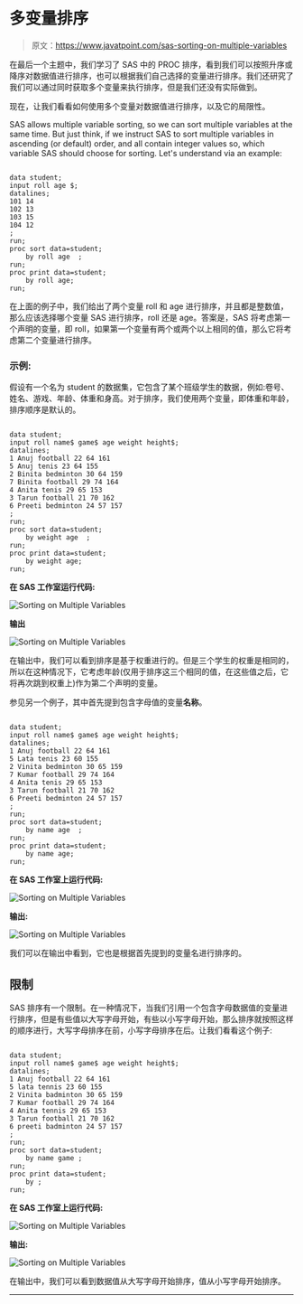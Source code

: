 # 多变量排序

> 原文：<https://www.javatpoint.com/sas-sorting-on-multiple-variables>

在最后一个主题中，我们学习了 SAS 中的 PROC 排序，看到我们可以按照升序或降序对数据值进行排序，也可以根据我们自己选择的变量进行排序。我们还研究了我们可以通过同时获取多个变量来执行排序，但是我们还没有实际做到。

现在，让我们看看如何使用多个变量对数据值进行排序，以及它的局限性。

SAS allows multiple variable sorting, so we can sort multiple variables at the same time. But just think, if we instruct SAS to sort multiple variables in ascending (or default) order, and all contain integer values so, which variable SAS should choose for sorting. Let's understand via an example:

```

data student;
input roll age $;
datalines;
101 14
102 13
103 15
104 12
;
run;
proc sort data=student;
    by roll age  ;
run;
proc print data=student;
    by roll age;
run;

```

在上面的例子中，我们给出了两个变量 roll 和 age 进行排序，并且都是整数值，那么应该选择哪个变量 SAS 进行排序，roll 还是 age。答案是，SAS 将考虑第一个声明的变量，即 roll，如果第一个变量有两个或两个以上相同的值，那么它将考虑第二个变量进行排序。

### 示例:

假设有一个名为 student 的数据集，它包含了某个班级学生的数据，例如:卷号、姓名、游戏、年龄、体重和身高。对于排序，我们使用两个变量，即体重和年龄，排序顺序是默认的。

```

data student;
input roll name$ game$ age weight height$;
datalines;
1 Anuj football 22 64 161
5 Anuj tenis 23 64 155
2 Binita bedminton 30 64 159
7 Binita football 29 74 164
4 Anita tenis 29 65 153
3 Tarun football 21 70 162
6 Preeti bedminton 24 57 157
;
run;  
proc sort data=student;
    by weight age  ;
run;
proc print data=student;
    by weight age;
run;

```

**在 SAS 工作室运行代码:**

![Sorting on Multiple Variables](img/a78085c79d3ec077375914ff3f04d347.png)

**输出**

![Sorting on Multiple Variables](img/239791f37f12a6503181c656eb1f0013.png)

在输出中，我们可以看到排序是基于权重进行的。但是三个学生的权重是相同的，所以在这种情况下，它考虑年龄(仅用于排序这三个相同的值，在这些值之后，它将再次跳到权重上)作为第二个声明的变量。

参见另一个例子，其中首先提到包含字母值的变量**名称**。

```

data student;
input roll name$ game$ age weight height$;
datalines;
1 Anuj football 22 64 161
5 Lata tenis 23 60 155
2 Vinita bedminton 30 65 159
7 Kumar football 29 74 164
4 Anita tenis 29 65 153
3 Tarun football 21 70 162
6 Preeti bedminton 24 57 157
;
run;  
proc sort data=student;
    by name age  ;
run;
proc print data=student;
    by name age;
run;

```

**在 SAS 工作室上运行代码:**

![Sorting on Multiple Variables](img/d130d0967bb53b167f5676db873cca6f.png)

**输出:**

![Sorting on Multiple Variables](img/01abd5a5c3f67a0ba08df9f6757da363.png)

我们可以在输出中看到，它也是根据首先提到的变量名进行排序的。

## 限制

SAS 排序有一个限制。在一种情况下，当我们引用一个包含字母数据值的变量进行排序，但是有些值以大写字母开始，有些以小写字母开始，那么排序就按照这样的顺序进行，大写字母排序在前，小写字母排序在后。让我们看看这个例子:

```

data student;
input roll name$ game$ age weight height$;
datalines;
1 Anuj football 22 64 161
5 lata tennis 23 60 155
2 Vinita badminton 30 65 159
7 Kumar football 29 74 164
4 Anita tennis 29 65 153
3 Tarun football 21 70 162
6 preeti badminton 24 57 157
;
run;  
proc sort data=student;
    by name game ;
run;
proc print data=student;
    by ;
run;

```

**在 SAS 工作室上运行代码:**

![Sorting on Multiple Variables](img/fb87b6c2ef7c113fd975798f0bbe8b38.png)

**输出:**

![Sorting on Multiple Variables](img/7bfb392afcdcb12c6c48b774b21ddeb4.png)

在输出中，我们可以看到数据值从大写字母开始排序，值从小写字母开始排序。

* * *